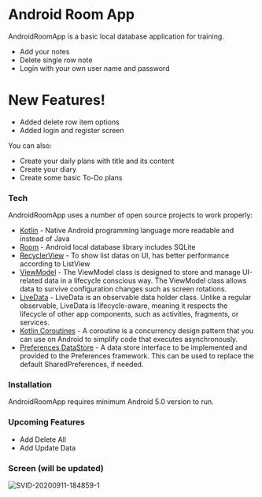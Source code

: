 # Android Room App

AndroidRoomApp is a basic local database application for training.

  - Add your notes
  - Delete single row note
  - Login with your own user name and password

# New Features!

  - Added delete row item options
  - Added login and register screen

You can also:
  - Create your daily plans with title and its content
  - Create your diary
  - Create some basic To-Do plans

### Tech

AndroidRoomApp uses a number of open source projects to work properly:

* [Kotlin] - Native Android programming language more readable and instead of Java
* [Room] - Android local database library includes SQLite
* [RecyclerView] - To show list datas on UI, has better performance according to ListView
* [ViewModel] - The ViewModel class is designed to store and manage UI-related data in a lifecycle conscious way. The ViewModel class allows data to survive configuration changes such as screen rotations.
* [LiveData] - LiveData is an observable data holder class. Unlike a regular observable, LiveData is lifecycle-aware, meaning it respects the lifecycle of other app components, such as activities, fragments, or services.
* [Kotlin Coroutines] - A coroutine is a concurrency design pattern that you can use on Android to simplify code that executes asynchronously.
* [Preferences DataStore] - A data store interface to be implemented and provided to the Preferences framework. This can be used to replace the default SharedPreferences, if needed.

### Installation

AndroidRoomApp requires minimum Android 5.0 version to run.

### Upcoming Features

 - Add Delete All
 - Add Update Data
 
### Screen (will be updated)
![SVID-20200911-184859-1](https://user-images.githubusercontent.com/22565318/92947252-6ebae000-f460-11ea-822e-b95ad0732dba.gif)

   [LiveData]: <https://developer.android.com/topic/libraries/architecture/livedata>
   [Kotlin]: <https://kotlinlang.org/>
   [Room]: <https://developer.android.com/reference/androidx/room/Room?hl=en>
   [RecyclerView]: <https://developer.android.com/reference/androidx/recyclerview/widget/RecyclerView>
   [ViewModel]: <https://developer.android.com/topic/libraries/architecture/viewmodel>
   [Kotlin Coroutines]: <https://developer.android.com/kotlin/coroutines>
   [Preferences DataStore]: <https://developer.android.com/topic/libraries/architecture/datastore>

   
   >
